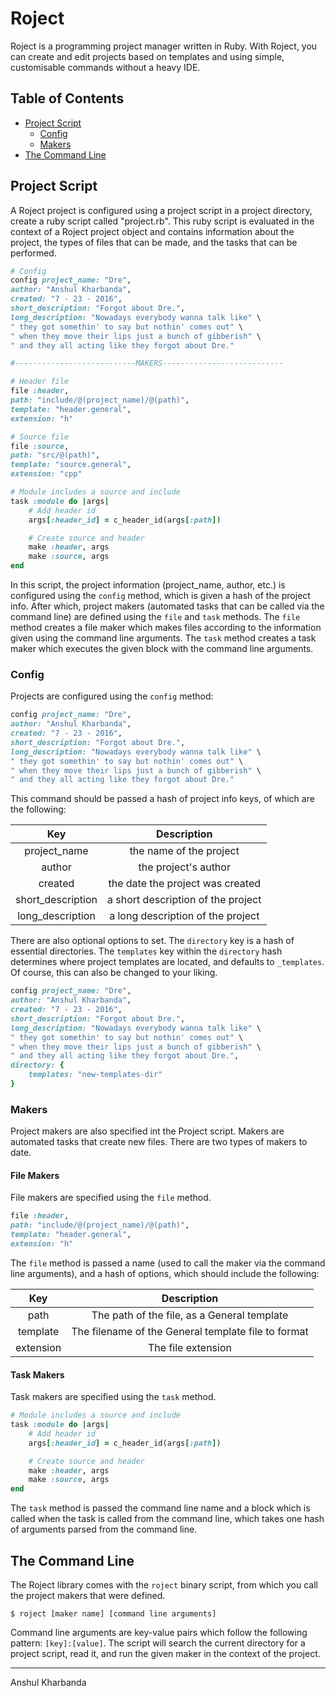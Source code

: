 # Roject

Roject is a programming project manager written in Ruby. With Roject, you can create and edit projects based on templates and using simple, customisable commands without a heavy IDE.

## Table of Contents

 - [Project Script](#project-script)
 	- [Config](#config)
 	- [Makers](#makers)
 - [The Command Line](#the-command-line)

## Project Script

A Roject project is configured using a project script in a project directory, create a ruby script called "project.rb". This ruby script is evaluated in the context of a Roject project object and contains information about the project, the types of files that can be made, and the tasks that can be performed.

```ruby
# Config
config project_name: "Dre",
author: "Anshul Kharbanda",
created: "7 - 23 - 2016",
short_description: "Forgot about Dre.",
long_description: "Nowadays everybody wanna talk like" \
" they got somethin' to say but nothin' comes out" \
" when they move their lips just a bunch of gibberish" \
" and they all acting like they forgot about Dre."

#---------------------------MAKERS---------------------------

# Header file
file :header, 
path: "include/@(project_name)/@(path)",
template: "header.general",
extension: "h"

# Source file
file :source, 
path: "src/@(path)",
template: "source.general",
extension: "cpp"

# Module includes a source and include
task :module do |args|
	# Add header id
	args[:header_id] = c_header_id(args[:path])

	# Create source and header
	make :header, args
	make :source, args
end
```

In this script, the project information (project_name, author, etc.) is configured using the `config` method, which is given a hash of the project info. After which, project makers (automated tasks that can be called via the command line) are defined using the `file` and `task` methods. The `file` method creates a file maker which makes files according to the information given using the command line arguments. The `task` method creates a task maker which executes the given block with the command line arguments.

### Config

Projects are configured using the `config` method:

```ruby
config project_name: "Dre",
author: "Anshul Kharbanda",
created: "7 - 23 - 2016",
short_description: "Forgot about Dre.",
long_description: "Nowadays everybody wanna talk like" \
" they got somethin' to say but nothin' comes out" \
" when they move their lips just a bunch of gibberish" \
" and they all acting like they forgot about Dre."
```

This command should be passed a hash of project info keys, of which are the following:

|        Key        |            Description             |
|:-----------------:|:----------------------------------:|
|   project_name    |      the name of the project       |
|      author       |       the project's author         |
|      created      |  the date the project was created  |
| short_description | a short description of the project |
| long_description  | a long description of the project  |

There are also optional options to set. The `directory` key is a hash of essential directories. The `templates` key within the `directory` hash determines where project templates are located, and defaults to `_templates`. Of course, this can also be changed to your liking.

```ruby
config project_name: "Dre",
author: "Anshul Kharbanda",
created: "7 - 23 - 2016",
short_description: "Forgot about Dre.",
long_description: "Nowadays everybody wanna talk like" \
" they got somethin' to say but nothin' comes out" \
" when they move their lips just a bunch of gibberish" \
" and they all acting like they forgot about Dre.",
directory: {
	templates: "new-templates-dir"
}
```

### Makers

Project makers are also specified int the Project script. Makers are automated tasks that create new files. There are two types of makers to date.

#### File Makers

File makers are specified using the `file` method.

```ruby
file :header, 
path: "include/@(project_name)/@(path)",
template: "header.general",
extension: "h"
```

The `file` method is passed a name (used to call the maker via the command line arguments), and a hash of options, which should include the following:

|    Key    |                     Description                     |
|:---------:|:---------------------------------------------------:|
|   path    |     The path of the file, as a General template     |
| template  | The filename of the General template file to format |
| extension |                 The file extension                  |

#### Task Makers

Task makers are specified using the `task` method.

```ruby
# Module includes a source and include
task :module do |args|
	# Add header id
	args[:header_id] = c_header_id(args[:path])

	# Create source and header
	make :header, args
	make :source, args
end
```

The `task` method is passed the command line name and a block which is called when the task is called from the command line, which takes one hash of arguments parsed from the command line.

## The Command Line

The Roject library comes with the `roject` binary script, from which you call the project makers that were defined.

```
$ roject [maker name] [command line arguments]
```

Command line arguments are key-value pairs which follow the following pattern: `[key]:[value]`. The script will search the current directory for a project script, read it, and run the given maker in the context of the project.

---
Anshul Kharbanda